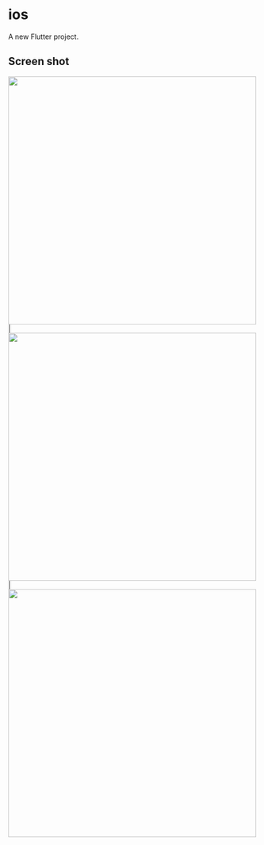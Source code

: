 # ios

A new Flutter project.

## Screen shot

<img src = "" height = 500px/> |
<img src = "" height = 500px/> |
<img src = "" height = 500px/>
